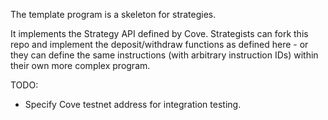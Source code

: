 The template program is a skeleton for strategies.

It implements the Strategy API defined by Cove. Strategists can fork this repo and implement the
deposit/withdraw functions as defined here - or they can define the same instructions (with 
arbitrary instruction IDs) within their own more complex program.

TODO:
* Specify Cove testnet address for integration testing.